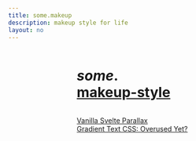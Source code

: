 ```yaml
---
title: some.makeup
description: makeup style for life
layout: no
---
```


<div class="wrapper">

# _some_**.**[makeup-style](/style)

- <a href="/vanilla-svelte-parallax" sveltekit:prefetch>
		Vanilla Svelte Parallax
	</a>
- <a href="/gradient-text" sveltekit:prefetch>
		Gradient Text CSS:
		Overused Yet?
	</a>

</div>

<style>
	.wrapper {
		font-size: clamp(
			var(--font-size) + .125rem,
			var(--font-size) + min(1vw,1.5vh),
			2.125rem
		);

		padding-inline-start: var(--body-gap-inline);
		padding-inline-end: var(--body-gap-inline);

		display: grid;
		grid-template-columns: var(--content-width);
		justify-content: center;
	}

	h1 strong::after {
		content: '';
		display: block;
	}

	/* Touch target class */
	a {
		display: inline-flex;
		align-items: center;
		flex-wrap: wrap;

		min-height: var(--TOUCH-TARGET-MIN-SIZE);
		min-width: var(--TOUCH-TARGET-MIN-SIZE);
	}

	ul {
		padding: 0;
		list-style: none;
	}
</style>
